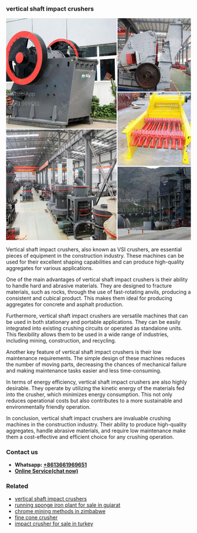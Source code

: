<h3>vertical shaft impact crushers</h3><img src='1706755344.jpg' alt=''><p>Vertical shaft impact crushers, also known as VSI crushers, are essential pieces of equipment in the construction industry. These machines can be used for their excellent shaping capabilities and can produce high-quality aggregates for various applications.</p><p>One of the main advantages of vertical shaft impact crushers is their ability to handle hard and abrasive materials. They are designed to fracture materials, such as rocks, through the use of fast-rotating anvils, producing a consistent and cubical product. This makes them ideal for producing aggregates for concrete and asphalt production.</p><p>Furthermore, vertical shaft impact crushers are versatile machines that can be used in both stationary and portable applications. They can be easily integrated into existing crushing circuits or operated as standalone units. This flexibility allows them to be used in a wide range of industries, including mining, construction, and recycling.</p><p>Another key feature of vertical shaft impact crushers is their low maintenance requirements. The simple design of these machines reduces the number of moving parts, decreasing the chances of mechanical failure and making maintenance tasks easier and less time-consuming.</p><p>In terms of energy efficiency, vertical shaft impact crushers are also highly desirable. They operate by utilizing the kinetic energy of the materials fed into the crusher, which minimizes energy consumption. This not only reduces operational costs but also contributes to a more sustainable and environmentally friendly operation.</p><p>In conclusion, vertical shaft impact crushers are invaluable crushing machines in the construction industry. Their ability to produce high-quality aggregates, handle abrasive materials, and require low maintenance make them a cost-effective and efficient choice for any crushing operation.</p><h3>Contact us</h3><ul><li><strong>Whatsapp:&nbsp;<a href="https://wa.me/8613661969651">+8613661969651</a></strong></li><li><a href="https://swt.shibang-china.com/?git&amp;zhl&amp;vertical shaft impact crushers"><strong>Online Service(chat now)</strong></a></li></ul><h3>Related</h3><ul><li><a href='vertical shaft impact crushers.md'>vertical shaft impact crushers</a></li><li><a href='running sponge iron plant for sale in gujarat.md'>running sponge iron plant for sale in gujarat</a></li><li><a href='chrome mining methods in zimbabwe.md'>chrome mining methods in zimbabwe</a></li><li><a href='fine cone crusher.md'>fine cone crusher</a></li><li><a href='impact crusher for sale in turkey.md'>impact crusher for sale in turkey</a></li></ul>